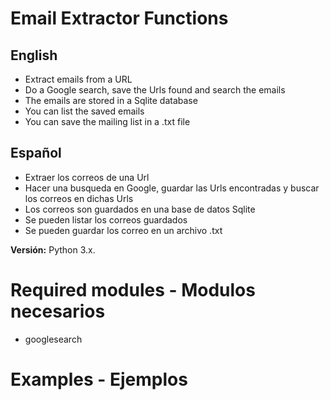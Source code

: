 # Email Extractor Functions

## English 
- Extract emails from a URL
- Do a Google search, save the Urls found and search the emails
- The emails are stored in a Sqlite database
- You can list the saved emails
- You can save the mailing list in a .txt file

## Español 
- Extraer los correos de una Url
- Hacer una busqueda en Google, guardar las Urls encontradas y buscar los correos en dichas Urls
- Los correos son guardados en una base de datos Sqlite
- Se pueden listar los correos guardados
- Se pueden guardar los correo en un archivo .txt

**Versión:** Python 3.x.

# Required modules - Modulos necesarios
- googlesearch

# Examples - Ejemplos

